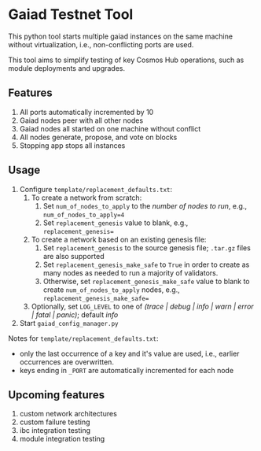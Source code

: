 # Gaiad Testnet Tool

This python tool starts multiple gaiad instances on the same machine without virtualization, i.e., non-conflicting ports are used.

This tool aims to simplify testing of key Cosmos Hub operations, such as module deployments and upgrades.

## Features

1. All ports automatically incremented by 10
1. Gaiad nodes peer with all other nodes
1. Gaiad nodes all started on one machine without conflict
1. All nodes generate, propose, and vote on blocks
1. Stopping app stops all instances

## Usage

1. Configure `template/replacement_defaults.txt`:
   1. To create a network from scratch:
      1. Set `num_of_nodes_to_apply` to the _number of nodes to run_, e.g., `num_of_nodes_to_apply=4`
      1. Set `replacement_genesis` value to blank, e.g., `replacement_genesis=`
   1. To create a network based on an existing genesis file:
      1. Set `replacement_genesis` to the source genesis file; `.tar.gz` files are also supported
      1. Set `replacement_genesis_make_safe` to `True` in order to create as many nodes as needed to run a majority of validators. 
      1. Otherwise, set `replacement_genesis_make_safe` value to blank to create `num_of_nodes_to_apply` nodes, e.g., `replacement_genesis_make_safe=`
   1. Optionally, set `LOG_LEVEL` to one of _(trace | debug | info | warn | error | fatal | panic)_; default _info_
1. Start  `gaiad_config_manager.py`

Notes for `template/replacement_defaults.txt`: 
- only the last occurrence of a key and it's value are used, i.e., earlier occurrences are overwritten.
- keys ending in `_PORT` are automatically incremented for each node

## Upcoming features

1. custom network architectures
1. custom failure testing
1. ibc integration testing
1. module integration testing